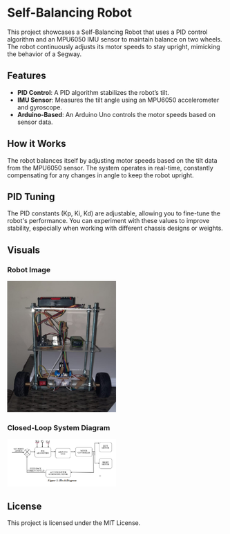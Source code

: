 # Self-Balancing Robot

This project showcases a Self-Balancing Robot that uses a PID control algorithm and an MPU6050 IMU sensor to maintain balance on two wheels. The robot continuously adjusts its motor speeds to stay upright, mimicking the behavior of a Segway.

## Features

- **PID Control**: A PID algorithm stabilizes the robot’s tilt.
- **IMU Sensor**: Measures the tilt angle using an MPU6050 accelerometer and gyroscope.
- **Arduino-Based**: An Arduino Uno controls the motor speeds based on sensor data.

## How it Works

The robot balances itself by adjusting motor speeds based on the tilt data from the MPU6050 sensor. The system operates in real-time, constantly compensating for any changes in angle to keep the robot upright.

## PID Tuning

The PID constants (Kp, Ki, Kd) are adjustable, allowing you to fine-tune the robot's performance. You can experiment with these values to improve stability, especially when working with different chassis designs or weights.

## Visuals

### Robot Image
<img src="robot.jpeg" width="50%">

### Closed-Loop System Diagram
<img src="block%20diagram.PNG" width="50%">

## License

This project is licensed under the MIT License.
